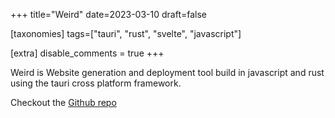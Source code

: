+++
title="Weird"
date=2023-03-10
draft=false

[taxonomies]
tags=["tauri", "rust", "svelte", "javascript"]

[extra]
disable_comments = true
+++

Weird is Website generation and deployment tool build in javascript and rust using the tauri
cross platform framework.

Checkout the [Github repo](https://github.com/krivahtoo/weird)
